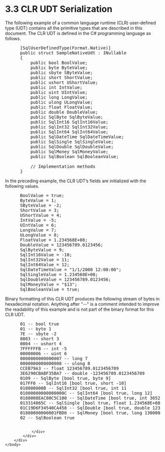 <html dir="LTR" xmlns:mshelp="http://msdn.microsoft.com/mshelp" xmlns:ddue="http://ddue.schemas.microsoft.com/authoring/2003/5" xmlns:xlink="http://www.w3.org/1999/xlink" xmlns:tool="http://www.microsoft.com/tooltip">
    <head>
        <meta http-equiv="Content-Type" content="text/html; CHARSET=utf-8"></meta>
        <meta name="save" content="history"></meta>
        <title>3.3 CLR UDT Serialization</title>
        <xml>
            <mshelp:toctitle title="3.3 CLR UDT Serialization"></mshelp:toctitle>
            <mshelp:rltitle title="[MS-SSCLRT]: CLR UDT Serialization"></mshelp:rltitle>
            <mshelp:keyword index="A" term="3533de2a-9d1f-4f47-a280-eb08efdc9185"></mshelp:keyword>
            <mshelp:attr name="DCSext.ContentType" value="open specification"></mshelp:attr>
            <mshelp:attr name="AssetID" value="3533de2a-9d1f-4f47-a280-eb08efdc9185"></mshelp:attr>
            <mshelp:attr name="TopicType" value="kbRef"></mshelp:attr>
            <mshelp:attr name="DCSext.Title" value="[MS-SSCLRT]: CLR UDT Serialization" />
        </xml>
    </head>
    <body>
        <div id="header">
            <h1 class="heading">3.3 CLR UDT Serialization</h1>
        </div>
        <div id="mainSection">
            <div id="mainBody">
                <div id="allHistory" class="saveHistory"></div>
                <div id="sectionSection0" class="section" name="collapseableSection">
                    

<p>The following example of a common language runtime (CLR)
user-defined type (UDT) contains all the primitive types that are described in
this document. The CLR UDT is defined in the C# programming language as
follows.</p>

<dl>
<dd>
<div><pre> [SqlUserDefinedType(Format.Native)]
 public struct SampleNativeUdt : INullable
 {
     public bool BoolValue;
     public byte ByteValue;
     public sbyte SByteValue;
     public short ShortValue;
     public ushort UShortValue;
     public int IntValue;
     public uint UIntValue;
     public long LongValue;
     public ulong ULongValue;
     public float FloatValue;
     public double DoubleValue;
     public SqlByte SqlByteValue;
     public SqlInt16 SqlInt16Value;
     public SqlInt32 SqlInt32Value;
     public SqlInt64 SqlInt64Value;
     public SqlDateTime SqlDateTimeValue;
     public SqlSingle SqlSingleValue;
     public SqlDouble SqlDoubleValue;
     public SqlMoney SqlMoneyValue;
     public SqlBoolean SqlBooleanValue;
  
     // Implementation methods
 }
</pre></div>
</dd></dl>

<p>In the preceding example, the CLR UDT’s fields are
initialized with the following values.</p>

<dl>
<dd>
<div><pre> BoolValue = true;
 ByteValue = 1;
 SByteValue = -2;
 ShortValue = 3;
 UShortValue = 4;
 IntValue = -5;
 UIntValue = 6;
 LongValue = 7;
 ULongValue = 8;
 FloatValue = 1.234568E+08;
 DoubleValue = 123456789.0123456;
 SqlByteValue = 9;
 SqlInt16Value = -10;
 SqlInt32Value = 11;
 SqlInt64Value = 12;
 SqlDateTimeValue = &quot;1/1/2000 12:00:00&quot;;
 SqlSingleValue = 1.234568E+08;
 SqlDoubleValue = 123456789.0123456;
 SqlMoneyValue = &quot;$13&quot;;
 SqlBooleanValue = true;
</pre></div>
</dd></dl>

<p>Binary formatting of this CLR UDT produces the following
stream of bytes in hexadecimal notation. Anything after &quot;--&quot; is a
comment intended to improve the readability of this example and is not part of
the binary format for this CLR UDT.</p>

<dl>
<dd>
<div><pre> 01 -- bool true
 01 -- byte 1
 7E -- sbyte -2
 8003 -- short 3
 0004 -- ushort 4
 7FFFFFFB -- int -5
 00000006 -- uint 6
 8000000000000007 -- long 7
 0000000000000008 -- ulong 8
 CCEB79A3 -- float 123456789.0123456789
 3E6290CBABF35BA7 -- double -123456789.0123456789
 0109 -- SqlByte [bool true, byte 9]
 017FF6 -- SqlInt16 [bool true, short -10]
 018000000B -- SqlInt32 [bool true, int 11
 01800000000000000C -- SqlInt64 [bool true, long 12]
 0180008EAC80C5C100 -- SqlDateTime [bool true, int 36524 days since 1/1/1900, int 12960000 ticks since midnight]
 013314865C -- SqlSingle [bool true, float 1.234568E+08]
 01C19D6F34540CA458 -- SqlDouble [bool true, double 123456789.0123456]
 01800000000001FBD0 -- SqlMoney [bool true, long 130000]
 02 -- SqlBoolean true
  
</pre></div>
</dd></dl>


                </div>
            </div>
        </div>
    </body>
</html>